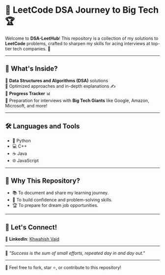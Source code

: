 # 🚀 LeetCode DSA Journey to Big Tech 🏆

Welcome to **DSA-LeetHub**! This repository is a collection of my solutions to **LeetCode** problems, crafted to sharpen my skills for acing interviews at top-tier tech companies. 🌟

---

## 📌 What's Inside?
🔹 **Data Structures and Algorithms (DSA)** solutions  
🔹 Optimized approaches and in-depth explanations ✍️  
🔹 **Progress Tracker** 📊  
🔹 Preparation for interviews with **Big Tech Giants** like Google, Amazon, Microsoft, and more!  

---

## 🛠️ Languages and Tools
- 🐍 Python  
- 💻 C++  
- ☕ Java  
- 🌐 JavaScript  

---

## 🌟 Why This Repository?  
- 📚 To document and share my learning journey.  
- 🧠 To build confidence and problem-solving skills.  
- 🏆 To prepare for dream job opportunities.  

---

## 🙌 Let's Connect!
💼 **LinkedIn**: [Khwahish Vaid](https://www.linkedin.com/in/khwahish-vaid-6167b2319)  

---

🎯 *"Success is the sum of small efforts, repeated day in and day out."*  

---

🤝 Feel free to fork, star ⭐, or contribute to this repository!
